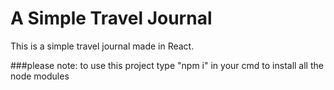 # A Simple Travel Journal


This is a simple travel journal made in React. 

###please note: to use this project type "npm i" in your cmd to install all the node modules
